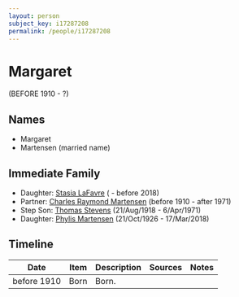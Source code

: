 ```yaml
---
layout: person
subject_key: i17287208
permalink: /people/i17287208
---
```


# Margaret
(BEFORE 1910 - ?)

## Names

* Margaret
* Martensen (married name)

## Immediate Family

* Daughter: [Stasia LaFavre](./@16839684@-stasia-lafavre-b-d2018.md) ( - before 2018)
* Partner: [Charles Raymond Martensen](./@83409318@-charles-raymond-martensen-b1910-d1971.md) (before 1910 - after 1971)
* Step Son: [Thomas Stevens](./@21623356@-thomas-stevens-b1918-8-21-d1971-4-6.md) (21/Aug/1918 - 6/Apr/1971)
* Daughter: [Phylis Martensen](./@56344636@-phylis-martensen-b1926-10-21-d2018-3-17.md) (21/Oct/1926 - 17/Mar/2018)

## Timeline

Date | Item | Description | Sources | Notes
---|---|---|---|---
before 1910 | Born | Born. |  | 


